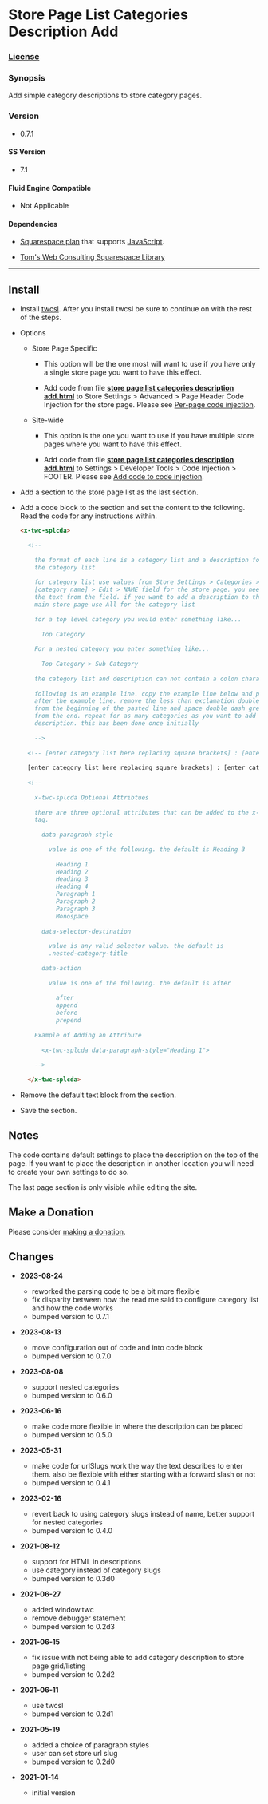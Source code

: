 # Store Page List Categories Description Add

### [License][1]

### Synopsis

Add simple category descriptions to store category pages.

### Version

  * 0.7.1

#### SS Version

  * 7.1

#### Fluid Engine Compatible

  * Not Applicable

#### Dependencies

  * [Squarespace plan][2] that supports [JavaScript][3].
  
  * [Tom's Web Consulting Squarespace Library][4]

---

## Install

* Install [twcsl][5]. After you install twcsl be sure to continue on with the
  rest of the steps.
  
* Options

  * Store Page Specific
  
    * This option will be the one most will want to use if you have only a
      single store page you want to have this effect.
      
    * Add code from file **[store page list categories description
      add.html][6]** to Store Settings > Advanced > Page Header Code Injection
      for the store page. Please see [Per-page code injection][7].
      
  * Site-wide
  
    * This option is the one you want to use if you have multiple store pages
      where you want to have this effect.
      
    * Add code from file **[store page list categories description
      add.html][6]** to Settings > Developer Tools > Code Injection > FOOTER.
      Please see [Add code to code injection][8].
      
* Add a section to the store page list as the last section.

* Add a code block to the section and set the content to the following. Read the
  code for any instructions within.
  
  ```html
  <x-twc-splcda>
  
    <!--
    
      the format of each line is a category list and a description for
      the category list
      
      for category list use values from Store Settings > Categories >
      [category name] > Edit > NAME field for the store page. you need all
      the text from the field. if you want to add a description to the
      main store page use All for the category list
      
      for a top level category you would enter something like...
      
        Top Category
        
      For a nested category you enter something like...
      
        Top Category > Sub Category
        
      the category list and description can not contain a colon character
      
      following is an example line. copy the example line below and paste
      after the example line. remove the less than exclamation double dash space
      from the beginning of the pasted line and space double dash greater than
      from the end. repeat for as many categories as you want to add a
      description. this has been done once initially
      
      -->
      
    <!-- [enter category list here replacing square brackets] : [enter category description here replacing square brackets] -->
    
    [enter category list here replacing square brackets] : [enter category description here replacing square brackets]
    
    <!--
    
      x-twc-splcda Optional Attribtues
      
      there are three optional attributes that can be added to the x-twc-splcda
      tag.
      
        data-paragraph-style
        
          value is one of the following. the default is Heading 3
          
            Heading 1
            Heading 2
            Heading 3
            Heading 4
            Paragraph 1
            Paragraph 2
            Paragraph 3
            Monospace
            
        data-selector-destination
        
          value is any valid selector value. the default is
          .nested-category-title
          
        data-action
        
          value is one of the following. the default is after
          
            after
            append
            before
            prepend
            
      Example of Adding an Attribute
      
        <x-twc-splcda data-paragraph-style="Heading 1">
        
      -->
      
    </x-twc-splcda>
  ```
  
* Remove the default text block from the section.

* Save the section.
  
## Notes

The code contains default settings to place the description on the top of the
page. If you want to place the description in another location you will need to
create your own settings to do so.

The last page section is only visible while editing the site.

## Make a Donation

Please consider [making a donation][9].

## Changes

* **2023-08-24**

  * reworked the parsing code to be a bit more flexible
  * fix disparity between how the read me said to configure category list and
    how the code works
  * bumped version to 0.7.1
  
* **2023-08-13**

  * move configuration out of code and into code block
  * bumped version to 0.7.0
  
* **2023-08-08**

  * support nested categories
  * bumped version to 0.6.0
  
* **2023-06-16**

  * make code more flexible in where the description can be placed
  * bumped version to 0.5.0
  
* **2023-05-31**

  * make code for urlSlugs work the way the text describes to enter them. also
    be flexible with either starting with a forward slash or not
  * bumped version to 0.4.1
  
* **2023-02-16**

  * revert back to using category slugs instead of name, better support for
    nested categories
  * bumped version to 0.4.0
  
* **2021-08-12**

  * support for HTML in descriptions
  * use category instead of category slugs
  * bumped version to 0.3d0
  
* **2021-06-27**

  * added window.twc
  * remove debugger statement
  * bumped version to 0.2d3
  
* **2021-06-15**

  * fix issue with not being able to add category description to store page
    grid/listing
  * bumped version to 0.2d2
  
* **2021-06-11**

  * use twcsl
  * bumped version to 0.2d1
  
* **2021-05-19**

  * added a choice of paragraph styles
  * user can set store url slug
  * bumped version to 0.2d0
  
* **2021-01-14**

  * initial version

[1]: https://github.com/tomsWebConsulting/twcsl/blob/main/LICENSE.txt#L1
[2]: https://www.squarespace.com/pricing
[3]: https://en.wikipedia.org/wiki/JavaScript
[4]: https://github.com/tomsWebConsulting/twcsl
[5]: https://github.com/tomsWebConsulting/twcsl#install-options
[6]: store%20page%20list%20categories%20description%20add.html#L1
[8]: https://support.squarespace.com/hc/en-us/articles/205815908-Using-code-injection#toc-add-code-to-code-injection
[7]: https://support.squarespace.com/hc/en-us/articles/205815908-Using-code-injection#toc-per-page-code-injection
[9]: https://github.com/tomsWebConsulting/twcsl#make-a-donation
